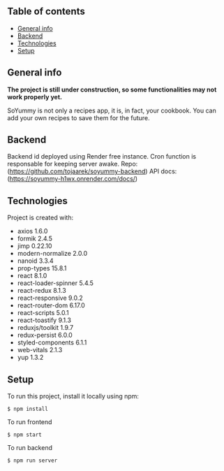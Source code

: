 ## Table of contents

- [General info](#general-info)
- [Backend](#backend)
- [Technologies](#technologies)
- [Setup](#setup)

## General info

**The project is still under construction, so some functionalities may not work properly yet.**

SoYummy is not only a recipes app, it is, in fact, your cookbook. You can add
your own recipes to save them for the future.

## Backend

Backend id deployed using Render free instance. Cron function is responsable for keeping server awake.
Repo: (https://github.com/tojaarek/soyummy-backend)
API docs: (https://soyummy-h1wx.onrender.com/docs/)

## Technologies

Project is created with:

- axios 1.6.0
- formik 2.4.5
- jimp 0.22.10
- modern-normalize 2.0.0
- nanoid 3.3.4
- prop-types 15.8.1
- react 8.1.0
- react-loader-spinner 5.4.5
- react-redux 8.1.3
- react-responsive 9.0.2
- react-router-dom 6.17.0
- react-scripts 5.0.1
- react-toastify 9.1.3
- reduxjs/toolkit 1.9.7
- redux-persist 6.0.0
- styled-components 6.1.1
- web-vitals 2.1.3
- yup 1.3.2

## Setup

To run this project, install it locally using npm:

```
$ npm install
```

To run frontend

```
$ npm start
```

To run backend

```
$ npm run server
```
